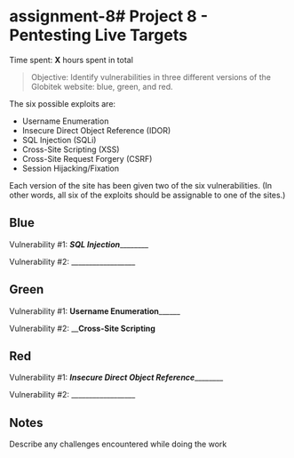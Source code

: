 # assignment-8# Project 8 - Pentesting Live Targets

Time spent: **X** hours spent in total

> Objective: Identify vulnerabilities in three different versions of the Globitek website: blue, green, and red.

The six possible exploits are:
* Username Enumeration
* Insecure Direct Object Reference (IDOR)
* SQL Injection (SQLi)
* Cross-Site Scripting (XSS)
* Cross-Site Request Forgery (CSRF)
* Session Hijacking/Fixation

Each version of the site has been given two of the six vulnerabilities. (In other words, all six of the exploits should be assignable to one of the sites.)

## Blue

Vulnerability #1: _____SQL Injection_____________

Vulnerability #2: __________________


## Green

Vulnerability #1: ______Username Enumeration____________

Vulnerability #2: __________Cross-Site Scripting________


## Red

Vulnerability #1: _____Insecure Direct Object Reference_____________

Vulnerability #2: __________________


## Notes

Describe any challenges encountered while doing the work
